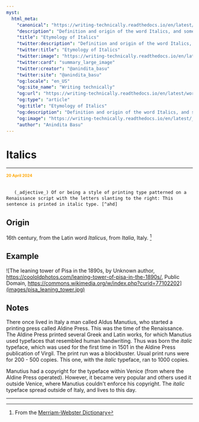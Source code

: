 ```yaml
---
myst:
  html_meta:
    "canonical": "https://writing-technically.readthedocs.io/en/latest/words-italics.html"
    "description": "Definition and origin of the word Italics, and some notes and examples"
    "title": "Etymology of Italics"
    "twitter:description": "Definition and origin of the word Italics, and some notes and examples"
    "twitter:title": "Etymology of Italics"
    "twitter:image": "https://writing-technically.readthedocs.io/en/latest/_static/wordcloud.jpg"
    "twitter:card": "summary_large_image"
    "twitter:creator": "@anindita_basu"
    "twitter:site": "@anindita_basu"
    "og:locale": "en_US"
    "og:site_name": "Writing technically"
    "og:url": "https://writing-technically.readthedocs.io/en/latest/words-italics.html"
    "og:type": "article"
    "og:title": "Etymology of Italics"
    "og:description": "Definition and origin of the word Italics, and some notes and examples"
    "og:image": "https://writing-technically.readthedocs.io/en/latest/_static/wordcloud.jpg"
    "author": "Anindita Basu"
---
```


# Italics

<hr/>
<p style="font-weight:bold;font-size:75%;color:orange">20 April 2024</p>

```{admonition} italics

   (_adjective_) Of or being a style of printing type patterned on a Renaissance script with the letters slanting to the right: This sentence is printed in italic type. [^ahd]
```

[^ahd]: From the [American Heritage Dictionary](https://ahdictionary.com/word/search.html?q=Italics).

## Origin

16th century, from the Latin word _Italicus_, from _Italia_, Italy. [^mw]

[^mw]: From the [Merriam-Webster Dictionary](https://www.merriam-webster.com/dictionary/italics)

## Example

![The leaning tower of Pisa in the 1890s, by Unknown author, https://coololdphotos.com/leaning-tower-of-pisa-in-the-1890s/, Public Domain, https://commons.wikimedia.org/w/index.php?curid=77102202](images/pisa_leaning_tower.jpg)

## Notes

There once lived in Italy a man called Aldus Manutius, who started a printing press called Aldine Press. This was the time of the Renaissance. The Aldine Press printed several Greek and Latin works, for which Manutius used typefaces that resembled human handwriting. Thus was born the _italic_ typeface, which was used for the first time in 1501 in the Aldine Press publication of Virgil. The print run was a blockbuster. Usual print runs were for 200 - 500 copies. This one, with the _italic_ typeface, ran to 1000 copies.

Manutius had a copyright for the typeface within Venice (from where the Aldine Press operated). However, it became very popular and others used it outside Venice, where Manutius couldn't enforce his copyright. The _italic_ typeface spread outside of Italy, and lives to this day.

<hr/>
